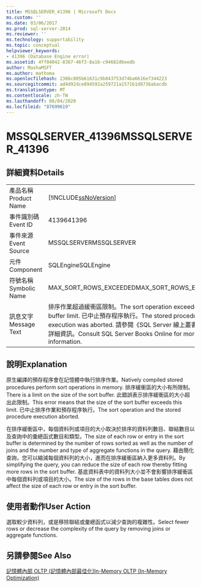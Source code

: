 ```yaml
---
title: MSSQLSERVER_41396 | Microsoft Docs
ms.custom: ''
ms.date: 03/06/2017
ms.prod: sql-server-2014
ms.reviewer: ''
ms.technology: supportability
ms.topic: conceptual
helpviewer_keywords:
- 41396 (Database Engine error)
ms.assetid: 4ff04042-8367-46f3-8a16-c94682d6eedb
author: MashaMSFT
ms.author: mathoma
ms.openlocfilehash: 2386c805b61631c9b843753d74ba6616e7344223
ms.sourcegitcommit: ad4d92dce894592a259721a1571b1d8736abacdb
ms.translationtype: MT
ms.contentlocale: zh-TW
ms.lasthandoff: 08/04/2020
ms.locfileid: "87699619"
---
```

# <a name="mssqlserver_41396"></a><span data-ttu-id="6228e-102">MSSQLSERVER_41396</span><span class="sxs-lookup"><span data-stu-id="6228e-102">MSSQLSERVER_41396</span></span>
    
## <a name="details"></a><span data-ttu-id="6228e-103">詳細資料</span><span class="sxs-lookup"><span data-stu-id="6228e-103">Details</span></span>  
  
|||  
|-|-|  
|<span data-ttu-id="6228e-104">產品名稱</span><span class="sxs-lookup"><span data-stu-id="6228e-104">Product Name</span></span>|[!INCLUDE[ssNoVersion](../../includes/ssnoversion-md.md)]|  
|<span data-ttu-id="6228e-105">事件識別碼</span><span class="sxs-lookup"><span data-stu-id="6228e-105">Event ID</span></span>|<span data-ttu-id="6228e-106">41396</span><span class="sxs-lookup"><span data-stu-id="6228e-106">41396</span></span>|  
|<span data-ttu-id="6228e-107">事件來源</span><span class="sxs-lookup"><span data-stu-id="6228e-107">Event Source</span></span>|<span data-ttu-id="6228e-108">MSSQLSERVER</span><span class="sxs-lookup"><span data-stu-id="6228e-108">MSSQLSERVER</span></span>|  
|<span data-ttu-id="6228e-109">元件</span><span class="sxs-lookup"><span data-stu-id="6228e-109">Component</span></span>|<span data-ttu-id="6228e-110">SQLEngine</span><span class="sxs-lookup"><span data-stu-id="6228e-110">SQLEngine</span></span>|  
|<span data-ttu-id="6228e-111">符號名稱</span><span class="sxs-lookup"><span data-stu-id="6228e-111">Symbolic Name</span></span>|<span data-ttu-id="6228e-112">MAX_SORT_ROWS_EXCEEDED</span><span class="sxs-lookup"><span data-stu-id="6228e-112">MAX_SORT_ROWS_EXCEEDED</span></span>|  
|<span data-ttu-id="6228e-113">訊息文字</span><span class="sxs-lookup"><span data-stu-id="6228e-113">Message Text</span></span>|<span data-ttu-id="6228e-114">排序作業超過緩衝區限制。</span><span class="sxs-lookup"><span data-stu-id="6228e-114">The sort operation exceeded the buffer limit.</span></span> <span data-ttu-id="6228e-115">已中止預存程序執行。</span><span class="sxs-lookup"><span data-stu-id="6228e-115">The stored procedure execution was aborted.</span></span> <span data-ttu-id="6228e-116">請參閱《SQL Server 線上叢書》以取得詳細資訊。</span><span class="sxs-lookup"><span data-stu-id="6228e-116">Consult SQL Server Books Online for more information.</span></span>|  
  
## <a name="explanation"></a><span data-ttu-id="6228e-117">說明</span><span class="sxs-lookup"><span data-stu-id="6228e-117">Explanation</span></span>  
 <span data-ttu-id="6228e-118">原生編譯的預存程序會在記憶體中執行排序作業。</span><span class="sxs-lookup"><span data-stu-id="6228e-118">Natively compiled stored procedures perform sort operations in memory.</span></span> <span data-ttu-id="6228e-119">排序緩衝區的大小有所限制。</span><span class="sxs-lookup"><span data-stu-id="6228e-119">There is a limit on the size of the sort buffer.</span></span> <span data-ttu-id="6228e-120">此錯誤表示排序緩衝區的大小超出此限制。</span><span class="sxs-lookup"><span data-stu-id="6228e-120">This error means that the size of the sort buffer exceeds this limit.</span></span> <span data-ttu-id="6228e-121">已中止排序作業和預存程序執行。</span><span class="sxs-lookup"><span data-stu-id="6228e-121">The sort operation and the stored procedure execution aborted.</span></span>  
  
 <span data-ttu-id="6228e-122">在排序緩衝區中，每個資料列或項目的大小取決於排序的資料列數目、聯結數目以及查詢中的彙總函式數目和類型。</span><span class="sxs-lookup"><span data-stu-id="6228e-122">The size of each row or entry in the sort buffer is determined by the number of rows sorted as well as the number of joins and the number and type of aggregate functions in the query.</span></span> <span data-ttu-id="6228e-123">藉由簡化查詢，您可以縮減每個資料列的大小，進而在排序緩衝區納入更多資料列。</span><span class="sxs-lookup"><span data-stu-id="6228e-123">By simplifying the query, you can reduce the size of each row thereby fitting more rows in the sort buffer.</span></span> <span data-ttu-id="6228e-124">基底資料表中的資料列大小並不會影響排序緩衝區中每個資料列或項目的大小。</span><span class="sxs-lookup"><span data-stu-id="6228e-124">The size of the rows in the base tables does not affect the size of each row or entry in the sort buffer.</span></span>  
  
## <a name="user-action"></a><span data-ttu-id="6228e-125">使用者動作</span><span class="sxs-lookup"><span data-stu-id="6228e-125">User Action</span></span>  
 <span data-ttu-id="6228e-126">選取較少資料列，或是移除聯結或彙總函式以減少查詢的複雜性。</span><span class="sxs-lookup"><span data-stu-id="6228e-126">Select fewer rows or decrease the complexity of the query by removing joins or aggregate functions.</span></span>  
  
## <a name="see-also"></a><span data-ttu-id="6228e-127">另請參閱</span><span class="sxs-lookup"><span data-stu-id="6228e-127">See Also</span></span>  
 [<span data-ttu-id="6228e-128">記憶體內部 OLTP &#40;記憶體內部最佳化&#41;</span><span class="sxs-lookup"><span data-stu-id="6228e-128">In-Memory OLTP &#40;In-Memory Optimization&#41;</span></span>](../in-memory-oltp/in-memory-oltp-in-memory-optimization.md)  
  
  
